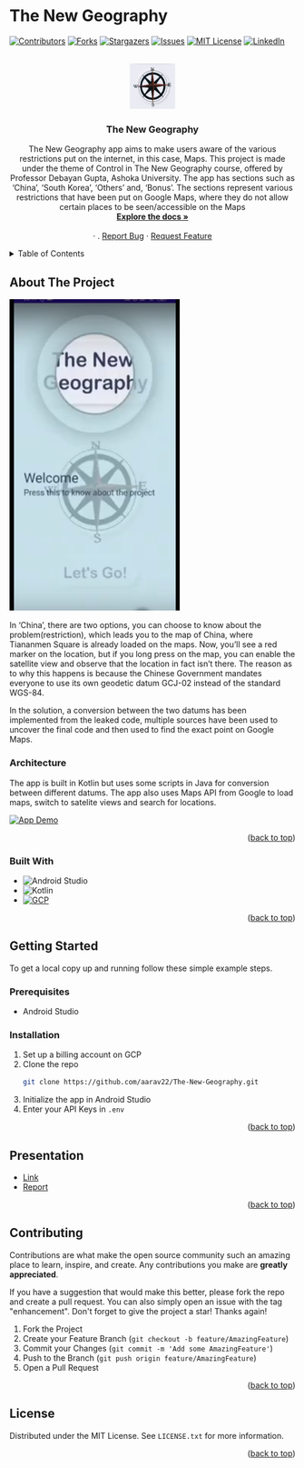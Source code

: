 # The New Geography

<a name="readme-top"></a>



<!-- PROJECT SHIELDS -->
<!--
*** I'm using markdown "reference style" links for readability.
*** Reference links are enclosed in brackets [ ] instead of parentheses ( ).
*** See the bottom of this document for the declaration of the reference variables
*** for contributors-url, forks-url, etc. This is an optional, concise syntax you may use.
*** https://www.markdownguide.org/basic-syntax/#reference-style-links
-->
[![Contributors][contributors-shield]][contributors-url]
[![Forks][forks-shield]][forks-url]
[![Stargazers][stars-shield]][stars-url]
[![Issues][issues-shield]][issues-url]
[![MIT License][license-shield]][license-url]
[![LinkedIn][linkedin-shield]][linkedin-url]



<!-- PROJECT LOGO -->
<br />
<div align="center">
  <a href="https://github.com/aarav22/The-New-Geography">
    <img src="images/logo.png" alt="Logo" width="80" height="80">
  </a>

<h3 align="center">The New Geography</h3>

  <p align="center">
    The New Geography app aims to make users
aware of the various restrictions put on the
internet, in this case, Maps. This project is
made under the theme of Control in The New
Geography course, offered by Professor
Debayan Gupta, Ashoka University.
The app has sections such as ‘China’, ‘South
Korea’, ‘Others’ and, ‘Bonus’. The sections
represent various restrictions that have been
put on Google Maps, where they do not allow
certain places to be seen/accessible on the
Maps
    <br />
    <a href="https://github.com/aarav22/The-New-Geography"><strong>Explore the docs »</strong></a>
    <br />
    <br />
    <!-- <a href="https://github.com/aarav22/The-New-Geography">View Demo</a> -->
    ·     .
    <a href="https://github.com/aarav22/The-New-Geography/issues">Report Bug</a>
    ·
    <a href="https://github.com/aarav22/The-New-Geography/issues">Request Feature</a>
  </p>
</div>



<!-- TABLE OF CONTENTS -->
<details>
  <summary>Table of Contents</summary>
  <ol>
    <li>
      <a href="#about-the-project">About The Project</a>
      <ul>
        <li><a href="#built-with">Built With</a></li>
      </ul>
    </li>
    <li>
      <a href="#getting-started">Getting Started</a>
      <ul>
        <li><a href="#prerequisites">Prerequisites</a></li>
        <li><a href="#installation">Installation</a></li>
      </ul>
    </li>
    <li><a href="#usage">Usage</a></li>
    <li><a href="#contributing">Contributing</a></li>
    <li><a href="#license">License</a></li>
  </ol>
</details>


<!-- ABOUT THE PROJECT -->
## About The Project

<img src="images/loading-img.png" alt="loading-img" width="300"/>

In ‘China’, there are two options, you can
choose to know about the problem(restriction), which leads you to the
map of China, where Tiananmen Square is
already loaded on the maps. Now, you’ll see
a red marker on the location, but if you long press on the map, you can enable the
satellite view and observe that the location in fact isn’t there. The reason as to why this happens is because the Chinese Government mandates everyone to use its own geodetic datum GCJ-02 instead of the standard WGS-84.

In the solution, a conversion between the two datums has been implemented from the leaked code, multiple sources have been used to uncover the final code and then used to find the exact point on Google Maps.



### Architecture
The app is built in Kotlin but uses some scripts in Java for conversion between different datums. The app also uses Maps API from Google to load maps, switch to satelite views and search for locations.

[![App Demo](https://img.youtube.com/vi/Y4c206qRBYo/0.jpg)](https://youtube.com/clip/UgkxCQOL-pTbvHHkK0OouOwofi9r9xpg1F2n)

<p align="right">(<a href="#readme-top">back to top</a>)</p>



### Built With

* ![Android Studio][Android Studio]
* ![Kotlin][Kotlin]
* [![GCP][GCP]][GCP-url]

<p align="right">(<a href="#readme-top">back to top</a>)</p>



<!-- GETTING STARTED -->
## Getting Started

To get a local copy up and running follow these simple example steps.

### Prerequisites

* Android Studio

### Installation

1. Set up a billing account on GCP
2. Clone the repo
   ```sh
   git clone https://github.com/aarav22/The-New-Geography.git
   ```
3. Initialize the app in Android Studio
4. Enter your API Keys in `.env`

<p align="right">(<a href="#readme-top">back to top</a>)</p>



<!-- USAGE EXAMPLES -->
## Presentation
<!-- [![product shot 1][product-shot-1]](#) -->
- [Link](https://docs.google.com/presentation/d/1RTJTDM3qjqoZs6p_dANfB_E0AODI_I9EEnoH7kHyZBA/edit#slide=id.g905f56284a_1_25)
- [Report](https://raw.githubusercontent.com/aarav22/The-New-Geography/master/The%20New%20Geography%20App.pdf)
<!-- [![product shot 3][product-shot-3]](#)
[![product shot 4][product-shot-4]](#) -->
<p align="right">(<a href="#readme-top">back to top</a>)</p>


<!-- CONTRIBUTING -->
## Contributing

Contributions are what make the open source community such an amazing place to learn, inspire, and create. Any contributions you make are **greatly appreciated**.

If you have a suggestion that would make this better, please fork the repo and create a pull request. You can also simply open an issue with the tag "enhancement".
Don't forget to give the project a star! Thanks again!

1. Fork the Project
2. Create your Feature Branch (`git checkout -b feature/AmazingFeature`)
3. Commit your Changes (`git commit -m 'Add some AmazingFeature'`)
4. Push to the Branch (`git push origin feature/AmazingFeature`)
5. Open a Pull Request

<p align="right">(<a href="#readme-top">back to top</a>)</p>



<!-- LICENSE -->
## License

Distributed under the MIT License. See `LICENSE.txt` for more information.

<p align="right">(<a href="#readme-top">back to top</a>)</p>



<!-- MARKDOWN LINKS & IMAGES -->
<!-- https://www.markdownguide.org/basic-syntax/#reference-style-links -->
[contributors-shield]: https://img.shields.io/github/contributors/aarav22/The-New-Geography.svg?style=for-the-badge
[contributors-url]: https://github.com/aarav22/The-New-Geography/graphs/contributors
[forks-shield]: https://img.shields.io/github/forks/aarav22/The-New-Geography.svg?style=for-the-badge
[forks-url]: https://github.com/aarav22/The-New-Geography/network/members
[stars-shield]: https://img.shields.io/github/stars/aarav22/The-New-Geography.svg?style=for-the-badge
[stars-url]: https://github.com/aarav22/The-New-Geography/stargazers
[issues-shield]: https://img.shields.io/github/issues/aarav22/The-New-Geography.svg?style=for-the-badge
[issues-url]: https://github.com/aarav22/The-New-Geography/issues
[license-shield]: https://img.shields.io/github/license/aarav22/The-New-Geography.svg?style=for-the-badge
[license-url]: https://github.com/aarav22/The-New-Geography/blob/master/LICENSE.txt
[linkedin-shield]: https://img.shields.io/badge/-LinkedIn-black.svg?style=for-the-badge&logo=linkedin&colorB=555
[linkedin-url]: https://linkedin.com/in/aarav22
[arch-img]: images/graph_img.jpeg
[product-screenshot]: images/app_img.jpeg
[product-shot-1]: images/graph_img.jpeg
[product-shot-2]: images/loading_img.png
[product-shot-3]: images/otp_img.png
[product-shot-4]: images/gallery_img.png
[Next.js]: https://img.shields.io/badge/next.js-000000?style=for-the-badge&logo=nextdotjs&logoColor=white
[Next-url]: https://nextjs.org/
[Strapi]: https://camo.githubusercontent.com/7b181416931b19e4f5c19a139a9f8609621f9b8350f266f543bf19f93c7bf219/68747470733a2f2f7374726170692e696f2f6173736574732f7374726170692d6c6f676f2d6c696768742e737667
[Android Studio]:https://img.shields.io/badge/Android%20Studio-3DDC84.svg?style=for-the-badge&logo=android-studio&logoColor=white
[Kotlin]:https://img.shields.io/badge/kotlin-%237F52FF.svg?style=for-the-badge&logo=kotlin&logoColor=white
[GCP]: https://img.shields.io/badge/GoogleCloud-%234285F4.svg?style=for-the-badge&logo=google-cloud&logoColor=white
[GCP-url]: https://cloud.google.com/
[Node.js]: https://img.shields.io/badge/node.js-6DA55F?style=for-the-badge&logo=node.js&logoColor=white
[Node.js-url]: https://nodejs.org/
[Express.js]: https://img.shields.io/badge/express.js-%23404d59.svg?style=for-the-badge&logo=express&logoColor=%2361DAFB
[Express.js-url]:http://expressjs.com
[Neo4j]: https://img.shields.io/badge/Neo4j-008CC1?style=for-the-badge&logo=neo4j&logoColor=white
[Neo4j-url]: https://neo4j.com/
[Strapi-url]: https://github.com/strapi/strapi
[React.js]: https://img.shields.io/badge/React-20232A?style=for-the-badge&logo=react&logoColor=61DAFB
[React-url]: https://reactjs.org/
[Vue.js]: https://img.shields.io/badge/Vue.js-35495E?style=for-the-badge&logo=vuedotjs&logoColor=4FC08D
[Vue-url]: https://vuejs.org/
[Angular.io]: https://img.shields.io/badge/Angular-DD0031?style=for-the-badge&logo=angular&logoColor=white
[Angular-url]: https://angular.io/
[Svelte.dev]: https://img.shields.io/badge/Svelte-4A4A55?style=for-the-badge&logo=svelte&logoColor=FF3E00
[Svelte-url]: https://svelte.dev/
[Laravel.com]: https://img.shields.io/badge/Laravel-FF2D20?style=for-the-badge&logo=laravel&logoColor=white
[Laravel-url]: https://laravel.com
[Bootstrap.com]: https://img.shields.io/badge/Bootstrap-563D7C?style=for-the-badge&logo=bootstrap&logoColor=white
[Bootstrap-url]: https://getbootstrap.com
[JQuery.com]: https://img.shields.io/badge/jQuery-0769AD?style=for-the-badge&logo=jquery&logoColor=white
[JQuery-url]: https://jquery.com 

